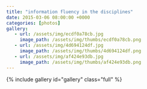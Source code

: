 ```yaml
---
title: "information fluency in the disciplines"
date: 2015-03-06 08:00:00 +0000
categories: [photos]
gallery:
   - url: /assets/img/ecdf0a78cb.jpg
     image_path: /assets/img/thumbs/ecdf0a78cb.png
   - url: /assets/img/4d694124df.jpg
     image_path: /assets/img/thumbs/4d694124df.png
   - url: /assets/img/af424e93db.jpg
     image_path: /assets/img/thumbs/af424e93db.png
---
```

{% include gallery id="gallery" class="full" %}